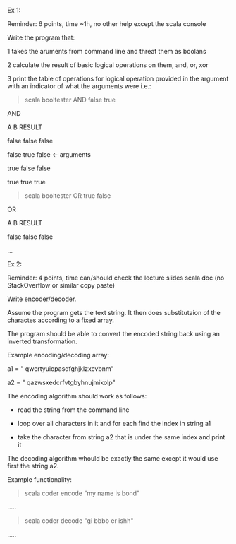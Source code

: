 Ex 1:



Reminder:  6 points, time ~1h, no other help except the scala console

Write the program that:

 1 takes the aruments from command line and threat them as boolans

 2 calculate the result of basic logical operations on them, and, or, xor

 3 print the table of operations for logical operation provided in the argument with an indicator of what the arguments were i.e.:

> scala booltester AND false true

AND

A  B  RESULT

false  false false

false  true  false  <- arguments

true   false false

true   true  true



> scala booltester OR true false

OR

A  B  RESULT

false  false  false

...





Ex 2:

Reminder:  4 points, time can/should check the lecture slides scala doc (no StackOverflow or similar copy paste)

Write encoder/decoder.

Assume the program gets the text string. It then does substitutaion of the charactes according to a fixed array.

The program should be able to convert the encoded string back using an inverted transformation.

Example encoding/decoding array:

a1 = " qwertyuiopasdfghjklzxcvbnm"

a2 = " qazwsxedcrfvtgbyhnujmikolp"

The encoding algorithm should work as follows:

 * read the string from the command line

 * loop over all characters in it and for each find the index in string a1

 * take the character from string a2 that is under the same index and print it

The decoding algorithm whould be exactly the same except it would use first the string a2.



Example functionality:

> scala coder encode "my name is bond"

.....

> scala coder decode "gi bbbb er ishh"

.....